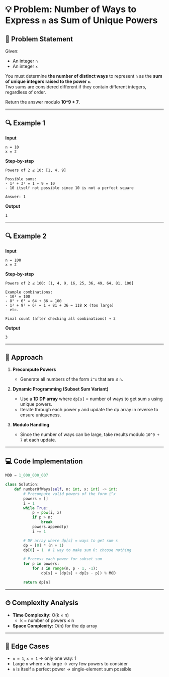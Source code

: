 # 💡 Problem: Number of Ways to Express `n` as Sum of Unique Powers

## 📜 Problem Statement
Given:
- An integer `n`
- An integer `x`

You must determine **the number of distinct ways** to represent `n` as the **sum of unique integers raised to the power `x`**.  
Two sums are considered different if they contain different integers, regardless of order.

Return the answer modulo **10^9 + 7**.

---

## 🔍 Example 1
**Input**
```
n = 10
x = 2
```

**Step-by-step**
```
Powers of 2 ≤ 10: [1, 4, 9]

Possible sums:
- 1² + 3² = 1 + 9 = 10
- 10 itself not possible since 10 is not a perfect square

Answer: 1
```

**Output**
```
1
```

---

## 🔍 Example 2
**Input**
```
n = 100
x = 2
```

**Step-by-step**
```
Powers of 2 ≤ 100: [1, 4, 9, 16, 25, 36, 49, 64, 81, 100]

Example combinations:
- 10² = 100
- 8² + 6² = 64 + 36 = 100
- 1² + 9² + 6² = 1 + 81 + 36 = 118 ❌ (too large)
- etc.

Final count (after checking all combinations) → 3
```

**Output**
```
3
```

---

## 🧠 Approach
1. **Precompute Powers**  
   - Generate all numbers of the form `i^x` that are ≤ `n`.

2. **Dynamic Programming (Subset Sum Variant)**  
   - Use a **1D DP array** where `dp[s]` = number of ways to get sum `s` using unique powers.
   - Iterate through each power `p` and update the dp array in reverse to ensure uniqueness.

3. **Modulo Handling**  
   - Since the number of ways can be large, take results modulo `10^9 + 7` at each update.

---

## 💻 Code Implementation
```python
MOD = 1_000_000_007

class Solution:
    def numberOfWays(self, n: int, x: int) -> int:
        # Precompute valid powers of the form i^x
        powers = []
        i = 1
        while True:
            p = pow(i, x)
            if p > n:
                break
            powers.append(p)
            i += 1

        # DP array where dp[s] = ways to get sum s
        dp = [0] * (n + 1)
        dp[0] = 1  # 1 way to make sum 0: choose nothing

        # Process each power for subset sum
        for p in powers:
            for s in range(n, p - 1, -1):
                dp[s] = (dp[s] + dp[s - p]) % MOD

        return dp[n]
```

---

## ⏱ Complexity Analysis
- **Time Complexity:** O(k × n)  
  - k = number of powers ≤ n
- **Space Complexity:** O(n) for the dp array

---

## 🧪 Edge Cases
- `n = 1`, `x = 1` → only one way: 1
- Large `n` where `x` is large → very few powers to consider
- `n` is itself a perfect power → single-element sum possible
